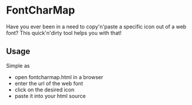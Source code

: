 # FontCharMap
Have you ever been in a need to copy'n'paste a specific icon out of a web font?
This quick'n'dirty tool helps you with that!

Usage
-----

Simple as
- open fontcharmap.html in a browser
- enter the url of the web font
- click on the desired icon
- paste it into your html source

